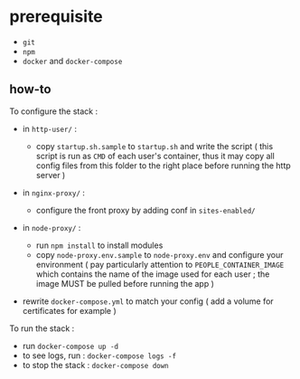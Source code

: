 # prerequisite

 - `git`
 - `npm`
 - `docker` and `docker-compose`

## how-to

To configure the stack :

 - in `http-user/` :
   + copy `startup.sh.sample` to `startup.sh` and write the script
     ( this script is run as `CMD` of each user's container, thus it may copy all config files from this folder to the right place before running the http server ) 
 - in `nginx-proxy/` :
   + configure the front proxy by adding conf in `sites-enabled/`
 - in `node-proxy/` :
   + run `npm install` to install modules
   + copy `node-proxy.env.sample` to `node-proxy.env` and configure your environment 
     ( pay particularly attention to `PEOPLE_CONTAINER_IMAGE` which contains the name of the image used for each user ; the image MUST be pulled before running the app )

 - rewrite `docker-compose.yml` to match your config ( add a volume for certificates for example )

To run the stack :

 - run `docker-compose up -d`
 - to see logs, run : `docker-compose logs -f`
 - to stop the stack : `docker-compose down`
